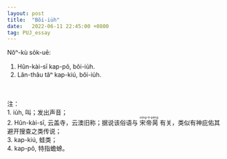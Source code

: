 ```yaml
---
layout: post
title:  "Bŏi-iu̍h"
date:   2022-06-11 22:45:00 +0800
tag: PUJ_essay
---
```


<section class="PUJ">

Nŏⁿ-kù so̍k-uē:<br>
1. Hûn-kài-sī kap-pô, bŏi-iu̍h.<br>
2. Lăn-thâu tăⁿ kap-kiú, bŏi-iu̍h.<br>

<br>
<br>
注：<br>
1. iu̍h, 叫；发出声音；<br>
2. Hûn-kài-sī, 云盖寺，云澳旧称；据说该俗语与 
<ruby style="ruby-position:over">
	<rb class="markup_main">宋帝昺</rb>
	<rp>(</rp><rt class="markup_over">sòng-tì-péng</rt><rp>)</rp>
</ruby> 有关，类似有神庇佑其避开搜查之类传说；<br>
3. kap-kiú, 蛙类；<br>
4. kap-pô, 特指蟾蜍。

</section>